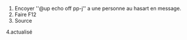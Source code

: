 1. Encoyer ''@up echo​ off pp-j​'' a une personne au hasart en message.
2. Faire F12 
3. Source 

4.actualisé
